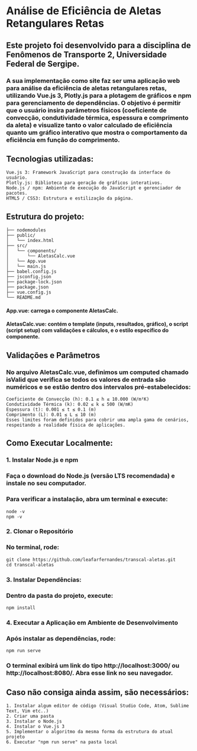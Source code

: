 # Análise de Eficiência de Aletas Retangulares Retas

## Este projeto foi desenvolvido para a disciplina de Fenômenos de Transporte 2, Universidade Federal de Sergipe.

### A sua implementação como site faz ser uma aplicação web para análise da eficiência de aletas retangulares retas, utilizando Vue.js 3, Plotly.js para a plotagem de gráficos e npm para gerenciamento de dependências. O objetivo é permitir que o usuário insira parâmetros físicos (coeficiente de convecção, condutividade térmica, espessura e comprimento da aleta) e visualize tanto o valor calculado de eficiência quanto um gráfico interativo que mostra o comportamento da eficiência em função do comprimento.

## Tecnologias utilizadas:
```
Vue.js 3: Framework JavaScript para construção da interface do usuário.
Plotly.js: Biblioteca para geração de gráficos interativos.
Node.js / npm: Ambiente de execução do JavaScript e gerenciador de pacotes.
HTML5 / CSS3: Estrutura e estilização da página.
```
## Estrutura do projeto:
```
├── nodemodules
├── public/ 
│   └── index.html 
├── src/ 
│   └── components/ 
│       └── AletasCalc.vue 
│   └── App.vue 
│   └── main.js 
├── babel.config.js 
├── jsconfig.json 
├── package-lock.json 
├── package.json 
├── vue.config.js 
└── README.md 
```
#### App.vue: carrega o componente AletasCalc.
#### AletasCalc.vue: contém o template (inputs, resultados, gráfico), o script (script setup) com validações e cálculos, e o estilo específico do componente.

## Validações e Parâmetros
### No arquivo AletasCalc.vue, definimos um computed chamado isValid que verifica se todos os valores de entrada são numéricos e se estão dentro dos intervalos pré-estabelecidos:
```
Coeficiente de Convecção (h): 0.1 ≤ h ≤ 10.000 (W/m²K)
Condutividade Térmica (k): 0.02 ≤ k ≤ 500 (W/mK)
Espessura (t): 0.001 ≤ t ≤ 0.1 (m)
Comprimento (L): 0.01 ≤ L ≤ 10 (m)
Esses limites foram definidos para cobrir uma ampla gama de cenários, respeitando a realidade física de aplicações.
```
## Como Executar Localmente:

### 1. Instalar Node.js e npm
### Faça o download do Node.js (versão LTS recomendada) e instale no seu computador.
### Para verificar a instalação, abra um terminal e execute:
```
node -v
npm -v
```

### 2.  Clonar o Repositório
### No terminal, rode:
```
git clone https://github.com/leafarfernandes/transcal-aletas.git
cd transcal-aletas
```

### 3. Instalar Dependências:
### Dentro da pasta do projeto, execute:
```
npm install
```

### 4. Executar a Aplicação em Ambiente de Desenvolvimento
### Após instalar as dependências, rode:
```
npm run serve
```
### O terminal exibirá um link do tipo http://localhost:3000/ ou http://localhost:8080/. Abra esse link no seu navegador.

## Caso não consiga ainda assim, são necessários:
```
1. Instalar algum editor de código (Visual Studio Code, Atom, Sublime Text, Vim etc..)
2. Criar uma pasta
3. Instalar o Node.js
4. Instalar o Vue.js 3
5. Implementar o algoritmo da mesma forma da estrutura do atual projeto
6. Executar "npm run serve" na pasta local
```

